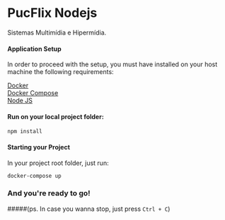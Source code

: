 # PucFlix Nodejs
Sistemas Multimídia e Hipermídia.

#### Application Setup

In order to proceed with the setup, you must have installed on your host machine the following requirements:

[Docker](https://runnable.com/docker/)  
[Docker Compose](https://docs.docker.com/compose/install/)  
[Node JS](https://nodejs.org/en/download/)  

#### Run on your local project folder:

`npm install`

#### Starting your Project

In your project root folder, just run:

`docker-compose up`

### And you're ready to go!
#####(ps. In case you wanna stop, just press `Ctrl + C`)
